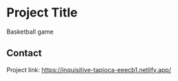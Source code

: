 # Project Title

Basketball game

## Contact

Project link: https://inquisitive-tapioca-eeecb1.netlify.app/
